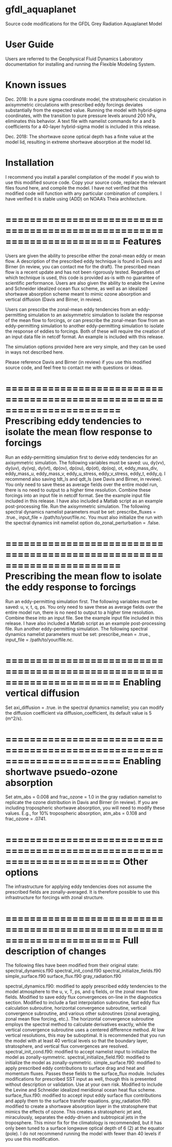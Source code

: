# gfdl_aquaplanet
Source code modifications for the GFDL Grey Radiation Aquaplanet Model

User Guide
============================

Users are referred to the Geophysical Fluid Dynamics Laboratory documentation for installing and running the Flexible Modeling System. 

Known issues
============================

Dec. 2018: In a pure sigma coordinate model, the stratospheric circulation in axisymmetric circulations with prescribed eddy forcings deviates substantially from the expected value. Running the model with hybrid-sigma coordinates, with the transition to pure pressure levels around 200 hPa, eliminates this behavior. A text file with namelist commands for a and b coefficients for a 40-layer hybrid-sigma model is included in this release. 

Dec. 2018: The shortwave ozone optical depth has a finite value at the model lid, resulting in extreme shortwave absorption at the model lid.

Installation
=======================================================================

I recommend you install a parallel compilation of the model if you wish to use this modified source code. Copy your source code, replace the relevant files found here, and compile the model. I have not verified that this modified code will function with any particular combination of compilers. I have verified it is stable using (ADD) on NOAA’s Theia architecture.

=======================================================================
Features
=======================================================================

Users are given the ability to prescribe either the zonal-mean eddy or mean flow. A description of the prescribed eddy technique is found in Davis and Birner (in review, you can contact me for the draft). The prescribed mean flow is a recent update and has not been rigorously tested. Regardless of which technique is used, this code is provided as-is with no guarantee of scientific performance. Users are also given the ability to enable the Levine and Schneider idealized ocean flux scheme, as well as an idealized shortwave absorption scheme meant to mimic ozone absorption and vertical diffusion (Davis and Birner, in review).

Users can prescribe the zonal-mean eddy tendencies from an eddy-permitting simulation to an axisymmetric simulation to isolate the response of the mean flow to forcings, or can prescribe the zonal-mean flow from an eddy-permitting simulation to another eddy-permitting simulation to isolate the response of eddies to forcings. Both of these will require the creation of an input data file in netcdf format. An example is included with this release. 

The simulation options provided here are very simple, and they can be used in ways not described here. 

Please reference Davis and Birner (in review) if you use this modified source code, and feel free to contact me with questions or ideas. 

=======================================================================
Prescribing eddy tendencies to isolate the mean flow response to forcings
=======================================================================

Run an eddy-permitting simulation first to derive eddy tendencies for an axisymmetric simulation. The following variables must be saved: uu, dy(vv), dy(uv), dy(vq), dy(vt), dp(ov), dp(ou), dp(ot), dp(oq), ot, eddy_mass_div, eddy_mass_u, eddy_mass_v, eddy_u_stress, eddy_v_stress, eddy_t, eddy_q. I recommend also saving tdt_ls and qdt_ls (see Davis and Birner, in review). You only need to save these as average fields over the entire model run, there is no need to output to a higher time resolution. 
Combine these forcings into an input file in netcdf format. See the example input file included in this release. I have also included a Matlab script as an example post-processing file.
Run the axisymmetric simulation. The following spectral dynamics namelist parameters must be set: prescribe_fluxes = .true., input_file = /path/to/your/file.nc. You must also initialize the run with the spectral dynamics init namelist option do_zonal_perturbation = .false.

=======================================================================
Prescribing the mean flow to isolate the eddy response to forcings
=======================================================================

Run an eddy-permitting simulation first. The following variables must be saved: u, v, t, q, ps. You only need to save these as average fields over the entire model run, there is no need to output to a higher time resolution.
Combine these into an input file. See the example input file included in this release. I have also included a Matlab script as an example post-processing file.
Run another eddy-permitting simulation. The following spectral dynamics namelist parameters must be set: prescribe_mean = .true., input_file = /path/to/your/file.nc. 

=======================================================================
Enabling vertical diffusion
=======================================================================

Set axi_diffusion = .true. in the spectral dynamics namelist; you can modify the diffusion coefficient via diffusion_coefficient, its default value is 5 (m^2/s).

=======================================================================
Enabling shortwave psuedo-ozone absorption
=======================================================================

Set atm_abs = 0.008 and frac_ozone = 1.0 in the gray radiation namelist to replicate the ozone distribution in Davis and Birner (in review). If you are including tropospheric shortwave absorption, you will need to modify these values. E.g., for 10% tropospheric absorption, atm_abs = 0.108 and frac_ozone = .0741.

=======================================================================
Other options
=======================================================================

The infrastructure for applying eddy tendencies does not assume the prescribed fields are zonally-averaged. It is therefore possible to use this infrastructure for forcings with zonal structure. 

=======================================================================
Full description of changes
=======================================================================
The following files have been modified from their original state: spectral_dynamics.f90 spectral_init_cond.f90 spectral_initialize_fields.f90 simple_surface.f90 surface_flux.f90 gray_radiation.f90

spectral_dynamics.f90: modified to apply prescribed eddy tendencies to the model atmosphere to the u, v, T, ps, and q fields, or the zonal mean flow fields. Modified to save eddy flux convergences on-line in the diagnostics section. Modified to include a fast interpolation subroutine, fast eddy flux calculation subroutine, horizontal convergence subroutine, vertical convergence subroutine, and various other subroutines (zonal averaging, zonal mean flow forcing, etc.). The horizontal convergence subroutine employs the spectral method to calculate derivatives exactly, while the vertical convergence subroutine uses a centered difference method. At low vertical resolutions, this may be suboptimal. It is recommended that you run the model with at least 40 vertical levels so that the boundary layer, stratosphere, and vertical flux convergences are resolved.
spectral_init_cond.f90: modified to accept namelist input to initialize the model as zonally-symmetric.
spectral_initialize_field.f90: modified to initialize the model as zonally-symmetric.
simple_surface.f90: modified to apply prescribed eddy contributions to surface drag and heat and momentum fluxes. Passes these fields to the surface_flux module. Includes modifications for prescribed SST input as well, though this is presented without description or validation. Use at your own risk. Modified to include the Levine and Schneider idealized meridional ocean heat flux scheme.
surface_flux.f90: modified to accept input eddy surface flux contributions and apply them to the surface transfer equations.
gray_radiation.f90: modified to create a shortwave absorption layer in the stratosphere that mimics the effects of ozone. This creates a stratospheric jet and, miraculously, separates the eddy-driven and subtropical jets in the troposphere. This minor fix for the climatology is recommended, but it has only been tuned to a surface longwave optical depth of 6 (2) at the equator (pole). I do not recommend running the model with fewer than 40 levels if you use this modification.
